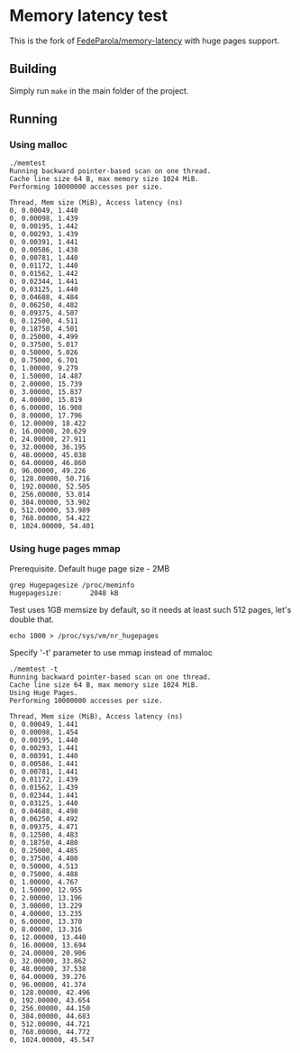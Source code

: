 # Memory latency test

This is the fork of [FedeParola/memory-latency](https://github.com/FedeParola/memory-latency) with huge pages support.

## Building
Simply run `make` in the main folder of the project.

## Running
### Using malloc
```
./memtest
Running backward pointer-based scan on one thread.
Cache line size 64 B, max memory size 1024 MiB.
Performing 10000000 accesses per size.

Thread, Mem size (MiB), Access latency (ns)
0, 0.00049, 1.440
0, 0.00098, 1.439
0, 0.00195, 1.442
0, 0.00293, 1.439
0, 0.00391, 1.441
0, 0.00586, 1.438
0, 0.00781, 1.440
0, 0.01172, 1.440
0, 0.01562, 1.442
0, 0.02344, 1.441
0, 0.03125, 1.440
0, 0.04688, 4.484
0, 0.06250, 4.482
0, 0.09375, 4.507
0, 0.12500, 4.511
0, 0.18750, 4.501
0, 0.25000, 4.499
0, 0.37500, 5.017
0, 0.50000, 5.026
0, 0.75000, 6.701
0, 1.00000, 9.279
0, 1.50000, 14.487
0, 2.00000, 15.739
0, 3.00000, 15.837
0, 4.00000, 15.819
0, 6.00000, 16.908
0, 8.00000, 17.796
0, 12.00000, 18.422
0, 16.00000, 20.629
0, 24.00000, 27.911
0, 32.00000, 36.195
0, 48.00000, 45.038
0, 64.00000, 46.860
0, 96.00000, 49.226
0, 128.00000, 50.716
0, 192.00000, 52.505
0, 256.00000, 53.014
0, 384.00000, 53.902
0, 512.00000, 53.989
0, 768.00000, 54.422
0, 1024.00000, 54.401
```

### Using huge pages mmap
Prerequisite.
Default huge page size - 2MB
```
grep Hugepagesize /proc/meminfo
Hugepagesize:       2048 kB
```
Test uses 1GB memsize by default, so it needs at least such 512 pages, let's double that.
```
echo 1000 > /proc/sys/vm/nr_hugepages
```
Specify '-t' parameter to use mmap instead of mmaloc
```
./memtest -t
Running backward pointer-based scan on one thread.
Cache line size 64 B, max memory size 1024 MiB.
Using Huge Pages.
Performing 10000000 accesses per size.

Thread, Mem size (MiB), Access latency (ns)
0, 0.00049, 1.441
0, 0.00098, 1.454
0, 0.00195, 1.440
0, 0.00293, 1.441
0, 0.00391, 1.440
0, 0.00586, 1.441
0, 0.00781, 1.441
0, 0.01172, 1.439
0, 0.01562, 1.439
0, 0.02344, 1.441
0, 0.03125, 1.440
0, 0.04688, 4.498
0, 0.06250, 4.492
0, 0.09375, 4.471
0, 0.12500, 4.483
0, 0.18750, 4.480
0, 0.25000, 4.485
0, 0.37500, 4.480
0, 0.50000, 4.513
0, 0.75000, 4.488
0, 1.00000, 4.767
0, 1.50000, 12.955
0, 2.00000, 13.196
0, 3.00000, 13.229
0, 4.00000, 13.235
0, 6.00000, 13.370
0, 8.00000, 13.316
0, 12.00000, 13.440
0, 16.00000, 13.694
0, 24.00000, 20.906
0, 32.00000, 33.862
0, 48.00000, 37.538
0, 64.00000, 39.276
0, 96.00000, 41.374
0, 128.00000, 42.496
0, 192.00000, 43.654
0, 256.00000, 44.150
0, 384.00000, 44.683
0, 512.00000, 44.721
0, 768.00000, 44.772
0, 1024.00000, 45.547
```
